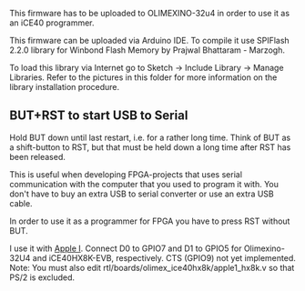 This firmware has to be uploaded to OLIMEXINO-32u4 in order to use it as an iCE40 programmer.

This firmware can be uploaded via Arduino IDE. To compile it use SPIFlash 2.2.0 library for 
Winbond Flash Memory by Prajwal Bhattaram - Marzogh.

To load this library via Internet go to Sketch -> Include Library -> Manage Libraries. Refer
to the pictures in this folder for more information on the library installation procedure.

## BUT+RST to start USB to Serial
Hold BUT down until last restart, i.e. for a rather long time. Think of BUT as a shift-button to
RST, but that must be held down a long time after RST has been released.

This is useful when developing FPGA-projects that uses serial communication with the 
computer that you used to program it with. You don't have to buy an extra USB to serial 
converter or use an extra USB cable.

In order to use it as a programmer for FPGA you have to press RST without BUT.

I use it with [Apple I](https://github.com/alangarf/apple-one). Connect D0 to GPIO7 and D1 to
GPIO5 for Olimexino-32U4 and iCE40HX8K-EVB, respectively. CTS (GPIO9) not yet implemented.
Note: You must also edit rtl/boards/olimex_ice40hx8k/apple1_hx8k.v so that PS/2 is excluded.
